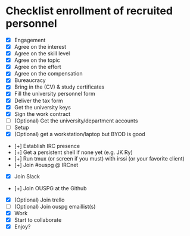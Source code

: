 # Checklist enrollment of recruited personnel

 * [x] Engagement
  * [x] Agree on the interest
  * [x] Agree on the skill level
  * [x] Agree on the topic
  * [x] Agree on the effort
  * [x] Agree on the compensation
 * [x] Bureaucracy
  * [x] Bring in the (CV) & study certificates
  * [x] Fill the university personnel form
  * [x] Deliver the tax form
  * [x] Get the university keys
  * [x] Sign the work contract
  * [ ] (Optional) Get the university/department accounts
 * [ ] Setup
  * [x] (Optional) get a workstation/laptop but BYOD is good
  * [+] Establish IRC presence
   * [+] Get a persistent shell if none yet (e.g. JK Ry)
   * [+] Run tmux (or screen if you must) with irssi (or your favorite client)
   * [+] Join #ouspg @ IRCnet
  * [x] Join Slack
  * [+] Join OUSPG at the Github
  * [x] (Optional) Join trello
  * [ ] (Optional) Join ouspg emaillist(s)
 * [x] Work
  * [x] Start to collaborate
  * [x] Enjoy?
